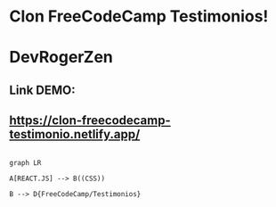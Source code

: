 # Clon FreeCodeCamp Testimonios!

# DevRogerZen

## Link DEMO:

## https://clon-freecodecamp-testimonio.netlify.app/

```mermaid

graph LR

A[REACT.JS] --> B((CSS))

B --> D{FreeCodeCamp/Testimonios}




```
